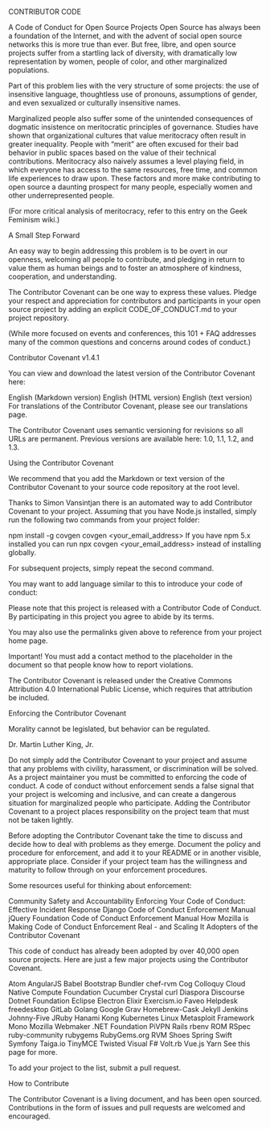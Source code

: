 CONTRIBUTOR CODE

A Code of Conduct for Open Source Projects
Open Source has always been a foundation of the Internet, and with the advent of social open source networks this is more true than ever. But free, libre, and open source projects suffer from a startling lack of diversity, with dramatically low representation by women, people of color, and other marginalized populations.

Part of this problem lies with the very structure of some projects: the use of insensitive language, thoughtless use of pronouns, assumptions of gender, and even sexualized or culturally insensitive names.

Marginalized people also suffer some of the unintended consequences of dogmatic insistence on meritocratic principles of governance. Studies have shown that organizational cultures that value meritocracy often result in greater inequality. People with “merit” are often excused for their bad behavior in public spaces based on the value of their technical contributions. Meritocracy also naively assumes a level playing field, in which everyone has access to the same resources, free time, and common life experiences to draw upon. These factors and more make contributing to open source a daunting prospect for many people, especially women and other underrepresented people.

(For more critical analysis of meritocracy, refer to this entry on the Geek Feminism wiki.)

A Small Step Forward

An easy way to begin addressing this problem is to be overt in our openness, welcoming all people to contribute, and pledging in return to value them as human beings and to foster an atmosphere of kindness, cooperation, and understanding.

The Contributor Covenant can be one way to express these values. Pledge your respect and appreciation for contributors and participants in your open source project by adding an explicit CODE_OF_CONDUCT.md to your project repository.

(While more focused on events and conferences, this 101 + FAQ addresses many of the common questions and concerns around codes of conduct.)

Contributor Covenant v1.4.1

You can view and download the latest version of the Contributor Covenant here:

English (Markdown version)
English (HTML version)
English (text version)
For translations of the Contributor Covenant, please see our translations page.

The Contributor Covenant uses semantic versioning for revisions so all URLs are permanent. Previous versions are available here: 1.0, 1.1, 1.2, and 1.3.

Using the Contributor Covenant

We recommend that you add the Markdown or text version of the Contributor Covenant to your source code repository at the root level.

Thanks to Simon Vansintjan there is an automated way to add Contributor Covenant to your project. Assuming that you have Node.js installed, simply run the following two commands from your project folder:

npm install -g covgen
covgen <your_email_address>
If you have npm 5.x installed you can run npx covgen <your_email_address> instead of installing globally.

For subsequent projects, simply repeat the second command.

You may want to add language similar to this to introduce your code of conduct:

Please note that this project is released with a Contributor Code of Conduct. By participating in this project you agree to abide by its terms.

You may also use the permalinks given above to reference from your project home page.

Important! You must add a contact method to the placeholder in the document so that people know how to report violations.

The Contributor Covenant is released under the Creative Commons Attribution 4.0 International Public License, which requires that attribution be included.

Enforcing the Contributor Covenant

Morality cannot be legislated, but behavior can be regulated.

Dr. Martin Luther King, Jr.

Do not simply add the Contributor Covenant to your project and assume that any problems with civility, harassment, or discrimination will be solved. As a project maintainer you must be committed to enforcing the code of conduct. A code of conduct without enforcement sends a false signal that your project is welcoming and inclusive, and can create a dangerous situation for marginalized people who participate. Adding the Contributor Covenant to a project places responsibility on the project team that must not be taken lightly.

Before adopting the Contributor Covenant take the time to discuss and decide how to deal with problems as they emerge. Document the policy and procedure for enforcement, and add it to your README or in another visible, appropriate place. Consider if your project team has the willingness and maturity to follow through on your enforcement procedures.

Some resources useful for thinking about enforcement:

Community Safety and Accountability
Enforcing Your Code of Conduct: Effective Incident Response
Django Code of Conduct Enforcement Manual
jQuery Foundation Code of Conduct Enforcement Manual
How Mozilla is Making Code of Conduct Enforcement Real - and Scaling It
Adopters of the Contributor Covenant

This code of conduct has already been adopted by over 40,000 open source projects. Here are just a few major projects using the Contributor Covenant.

Atom
AngularJS
Babel
Bootstrap
Bundler
chef-rvm
Cog
Colloquy
Cloud Native Compute Foundation
Cucumber
Crystal
curl
Diaspora
Discourse
Dotnet Foundation
Eclipse
Electron
Elixir
Exercism.io
Faveo Helpdesk
freedesktop
GitLab
Golang
Google
Grav
Homebrew-Cask
Jekyll
Jenkins
Johnny-Five
JRuby
Hanami
Kong
Kubernetes
Linux
Metasploit Framework
Mono
Mozilla Webmaker
.NET Foundation
PiVPN
Rails
rbenv
ROM
RSpec
ruby-community
rubygems
RubyGems.org
RVM
Shoes
Spring
Swift
Symfony
Taiga.io
TinyMCE
Twisted
Visual F#
Volt.rb
Vue.js
Yarn
See this page for more.

To add your project to the list, submit a pull request.

How to Contribute

The Contributor Covenant is a living document, and has been open sourced. Contributions in the form of issues and pull requests are welcomed and encouraged.
